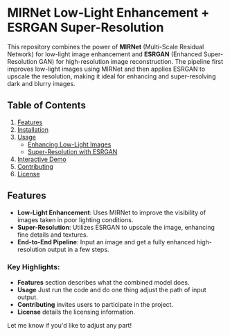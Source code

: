 # MIRNet Low-Light Enhancement + ESRGAN Super-Resolution

This repository combines the power of **MIRNet** (Multi-Scale Residual Network) for low-light image enhancement and **ESRGAN** (Enhanced Super-Resolution GAN) for high-resolution image reconstruction. The pipeline first improves low-light images using MIRNet and then applies ESRGAN to upscale the resolution, making it ideal for enhancing and super-resolving dark and blurry images.

## Table of Contents
1. [Features](#features)
2. [Installation](#installation)
3. [Usage](#usage)
    - [Enhancing Low-Light Images](#enhancing-low-light-images)
    - [Super-Resolution with ESRGAN](#super-resolution-with-esrgan)
4. [Interactive Demo](#interactive-demo)
5. [Contributing](#contributing)
6. [License](#license)

## Features
- **Low-Light Enhancement**: Uses MIRNet to improve the visibility of images taken in poor lighting conditions.
- **Super-Resolution**: Utilizes ESRGAN to upscale the image, enhancing fine details and textures.
- **End-to-End Pipeline**: Input an image and get a fully enhanced high-resolution output in a few steps.


### Key Highlights:
- **Features** section describes what the combined model does.
- **Usage** Just run the code and do one thing adjust the path of input output.
- **Contributing** invites users to participate in the project.
- **License** details the licensing information.

Let me know if you'd like to adjust any part!

